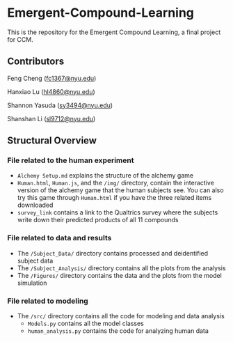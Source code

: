 # Emergent-Compound-Learning

This is the repository for the Emergent Compound Learning, a final project for CCM.

## Contributors

Feng Cheng (fc1367@nyu.edu)

Hanxiao Lu (hl4860@nyu.edu)

Shannon Yasuda (sy3494@nyu.edu)

Shanshan Li (sl9712@nyu.edu)

## Structural Overview

### File related to the human experiment
- `Alchemy Setup.md` explains the structure of the alchemy game
- `Human.html`, `Human.js`, and the `/img/` directory, contain the interactive version of the alchemy game that the human subjects see. You can also try this game through `Human.html` if you have the three related items downloaded
- `survey_link` contains a link to the Qualtrics survey where the subjects write down their predicted products of all 11 compounds

### File related to data and results
- The `/Subject_Data/` directory contains processed and deidentified subject data
- The `/Subject_Analysis/` directory contains all the plots from the analysis
- The `/Figures/` directory contains the data and the plots from the model simulation

### File related to modeling
- The `/src/` directory contains all the code for modeling and data analysis
  - `Models.py` contains all the model classes
  - `human_analysis.py` contains the code for analyzing human data
